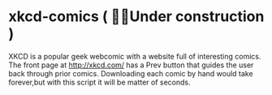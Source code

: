 # xkcd-comics ( 👷‍♂️Under construction )
XKCD is a popular geek webcomic with a website full of interesting comics. The front page at http://xkcd.com/ has a Prev button that guides the user back through prior comics. Downloading each comic by hand would take forever,but with this script it will be matter of seconds.
